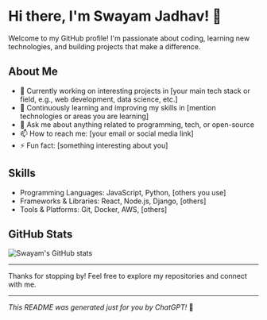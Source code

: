 # Hi there, I'm Swayam Jadhav! 👋

Welcome to my GitHub profile! I'm passionate about coding, learning new technologies, and building projects that make a difference.

## About Me
- 🔭 Currently working on interesting projects in [your main tech stack or field, e.g., web development, data science, etc.]
- 🌱 Continuously learning and improving my skills in [mention technologies or areas you are learning]
- 💬 Ask me about anything related to programming, tech, or open-source
- 📫 How to reach me: [your email or social media link]
- ⚡ Fun fact: [something interesting about you]

## Skills
- Programming Languages: JavaScript, Python, [others you use]
- Frameworks & Libraries: React, Node.js, Django, [others]
- Tools & Platforms: Git, Docker, AWS, [others]

## GitHub Stats
![Swayam's GitHub stats](https://github-readme-stats.vercel.app/api?username=swayamjadhav708&show_icons=true&theme=radical)

---

Thanks for stopping by! Feel free to explore my repositories and connect with me.

---

*This README was generated just for you by ChatGPT!* 🚀
